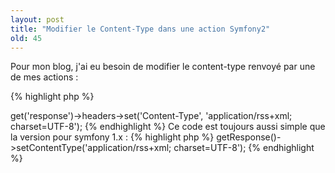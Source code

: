 ```yaml
---
layout: post
title: "Modifier le Content-Type dans une action Symfony2"
old: 45
---
```


Pour mon blog, j'ai eu besoin de modifier le content-type renvoyé par une de mes actions :

{% highlight php %}
<?php
$this->get('response')->headers->set('Content-Type', 'application/rss+xml; charset=UTF-8');
{% endhighlight %}

Ce code est toujours aussi simple que la version pour symfony 1.x :

{% highlight php %}
<?php
$this->getResponse()->setContentType('application/rss+xml; charset=UTF-8');
{% endhighlight %}
